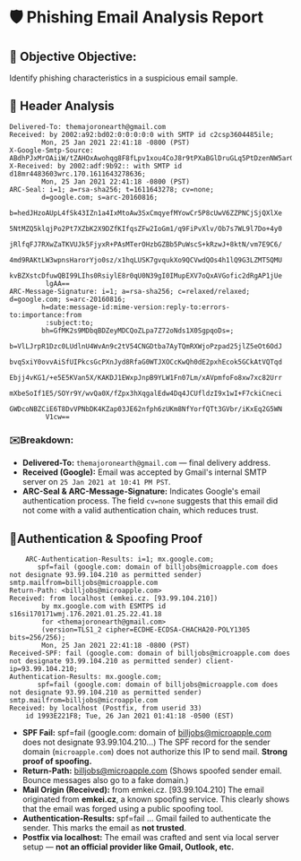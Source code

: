 # 🛡️ Phishing Email Analysis Report
## 🎯 Objective Objective: 
Identify phishing characteristics in a suspicious email sample.

## 🎯 Header Analysis
    
    Delivered-To: themajoronearth@gmail.com
    Received: by 2002:a92:bd02:0:0:0:0:0 with SMTP id c2csp3604485ile;
            Mon, 25 Jan 2021 22:41:18 -0800 (PST)
    X-Google-Smtp-Source: ABdhPJxMrOAiiW/tZAHOxAwohqg8F8fLpv1xou4CoJ8r9tPXaBGlDruGLq5PtDzenNW5arGU5A99
    X-Received: by 2002:adf:9b92:: with SMTP id d18mr4483603wrc.170.1611643278636;
            Mon, 25 Jan 2021 22:41:18 -0800 (PST)
    ARC-Seal: i=1; a=rsa-sha256; t=1611643278; cv=none;
            d=google.com; s=arc-20160816;
            b=hedJHzoAUpL4fSk43IZn1a4IxMtoAw3SxCmqyefMYowCr5P8cUwV6ZZPNCjSjQXlXe
             5NtMZQ5klqjPo2Pt7XZbK2X9DZfKIfqsZFw2IoGm1/q9FiPvXlv/Ob7s7WL9l7Do+4y0
             jRlfqFJ7RXwZaTKVUJk5FjyxR+PAsMTerOHzbGZBb5PuWscS+kRzwJ+8ktN/vm7E9C6/
             4md9RAKtLW3wpnsHarorYjo0sz/x1hqLUSK7gvqukXo9QCVwdQOs4h1lQ9G3LZMT5QMU
             kvBZXstcDfuwQBI99LIhs0RsiylE8r0qU0N39gI0IMupEXV7oQxAVGofic2dRgAP1jUe
             lgAA==
    ARC-Message-Signature: i=1; a=rsa-sha256; c=relaxed/relaxed; d=google.com; s=arc-20160816;
            h=date:message-id:mime-version:reply-to:errors-to:importance:from
             :subject:to;
            bh=GfMK2s9MDbqBDZeyMDCQoZLpa7Z72oNds1X0SgpqoDs=;
            b=VlLJrpR1Dzc0LUdlnU4WvAn9c2tV54CNGDtba7AyTQmRXWjoPzpad25jlZ5eOt6OdJ
             bvqSxiY0ovvAiSfUIPkcsGcPXnJyd8RfaG0WTJXOCcKwQh0dE2pxhEcok5GCkAtVQTqd
             Ebjj4vKG1/+e5E5KVan5X/KAKDJ1EWxpJnpB9YLW1Fn07Lm/xAVpmfoFo8xw7xc82Urr
             mXbeSoIf1E5/SOYr9Y/wvQa0X/fZpx3hXqgalEdw4Dq4JCUfldzI9x1wI+F7ckiCneci
             GWDcoNBZCiE6T8DvVPNbDK4KZap03JE62nfph6zUKm8NfYorfQTt3GVbr/iKxEq2G5WN
             V1cw==


### ✉️Breakdown:

- **Delivered-To:** `themajoronearth@gmail.com` — final delivery address.
- **Received (Google):** Email was accepted by Gmail's internal SMTP server on `25 Jan 2021 at 10:41 PM PST`.
- **ARC-Seal & ARC-Message-Signature:** Indicates Google's email authentication process. The field `cv=none` suggests that this email did not come with a valid authentication chain, which reduces trust.


## 🎯Authentication & Spoofing Proof
        ARC-Authentication-Results: i=1; mx.google.com;
           spf=fail (google.com: domain of billjobs@microapple.com does not designate 93.99.104.210 as permitted sender) smtp.mailfrom=billjobs@microapple.com
    Return-Path: <billjobs@microapple.com>
    Received: from localhost (emkei.cz. [93.99.104.210])
            by mx.google.com with ESMTPS id s16si170171wmj.176.2021.01.25.22.41.18
            for <themajoronearth@gmail.com>
            (version=TLS1_2 cipher=ECDHE-ECDSA-CHACHA20-POLY1305 bits=256/256);
            Mon, 25 Jan 2021 22:41:18 -0800 (PST)
    Received-SPF: fail (google.com: domain of billjobs@microapple.com does not designate 93.99.104.210 as permitted sender) client-ip=93.99.104.210;
    Authentication-Results: mx.google.com;
           spf=fail (google.com: domain of billjobs@microapple.com does not designate 93.99.104.210 as permitted sender) smtp.mailfrom=billjobs@microapple.com
    Received: by localhost (Postfix, from userid 33)
    	id 1993E221F8; Tue, 26 Jan 2021 01:41:18 -0500 (EST)
- **SPF Fail:**  spf=fail (google.com: domain of billjobs@microapple.com does not designate 93.99.104.210...) The SPF record for the sender domain (`microapple.com`) does not authorize this IP to send mail. **Strong proof of spoofing.**
- **Return-Path:** billjobs@microapple.com (Shows spoofed sender email. Bounce messages also go to a fake domain.)
- **Mail Origin (Received):**  from emkei.cz. [93.99.104.210] The email originated from **emkei.cz**, a known spoofing service. This clearly shows that the email was forged using a public spoofing tool.
- **Authentication-Results:**  spf=fail ...   Gmail failed to authenticate the sender. This marks the email as **not trusted**.
- **Postfix via localhost:**  The email was crafted and sent via local server setup — **not an official provider like Gmail, Outlook, etc.**
